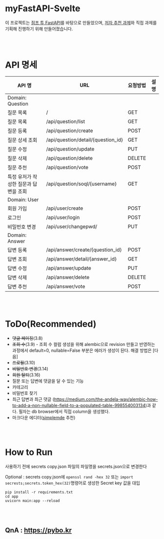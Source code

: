 # myFastAPI-Svelte

이 프로젝트는 [점프 투 FastAPI](https://wikidocs.net/book/8531)를 바탕으로 만들었으며,
[저자 추천 과제](https://wikidocs.net/177232)와 직접 과제를 기획해 진행하기 위해 만들어졌습니다.

<br/>
<br/>

# API 명세
| API 명| URL| 요청방법| 설명 |
|---|---|---|---|
|Domain: Question|
|질문 목록|/|GET||
|질문 목록|/api/question/list|GET||Paginated 질문 목록 조회
|질문 등록|/api/question/create|POST||
|질문 상세 조회|/api/question/detail/{question_id}|GET||
|질문 수정|/api/question/update|PUT||
|질문 삭제|/api/question/delete|DELETE||
|질문 추천|/api/question/vote|POST||
|특정 유저가 작성한 질문과 답변을 조회|/api/question/soql/{username}|GET||
|Domain: User|
|회원 가입|/api/user/create|POST||
|로그인|/api/user/login|POST||
|비밀번호 변경|/api/user/changepwd/|PUT||
|Domain: Answer|
|답변 등록|/api/answer/create/{question_id}|POST||
|답변 조회|/api/answer/detail/{answer_id}|GET||
|답변 수정|/api/answer/update|PUT||
|답변 삭제|/api/answer/delete|DELETE||
|답변 추천|/api/answer/vote|POST||

<br/>
<br/>

# ToDo(Recommended)
* ~~댓글 페이징~~(3.8)
* ~~조회 수~~(3.9) - 조회 수 컬럼 생성을 위해 alembic으로 revision 만들고 반영하는 과정에서 default=0, nullable=False 부분은 에러가 생성이 된다. 해결 방법은 [다음]
* ~~프로필~~(3.10)
* ~~비밀번호 변경~~(3.14)
* ~~회원 탈퇴~~(3.16)
* 질문 또는 답변에 댓글을 달 수 있는 기능
* 카테고리
* 비밀번호 찾기
* 최근 답변과 최근 댓글
(https://medium.com/the-andela-way/alembic-how-to-add-a-non-nullable-field-to-a-populated-table-998554003134)과 같다. 필자는 db browser에서 직접 column을 생성했다.
* 마크다운 에디터([simplemde](www.simplemde.com) 추천)

<br/>
<br/>

# How to Run
사용하기 전에 secrets copy.json 파일의 파일명을 secrets.json으로 변경한다

Optional : secrets copy.json에 ```openssl rand -hex 32``` 또는 ```import secrests;secrets.token_hex(32)```명령어로 생성한 Secret key 값을 대입
```
pip install -r requirements.txt
cd app
uvicorn main:app --reload
```

<br/>
<br/>

## QnA : https://pybo.kr